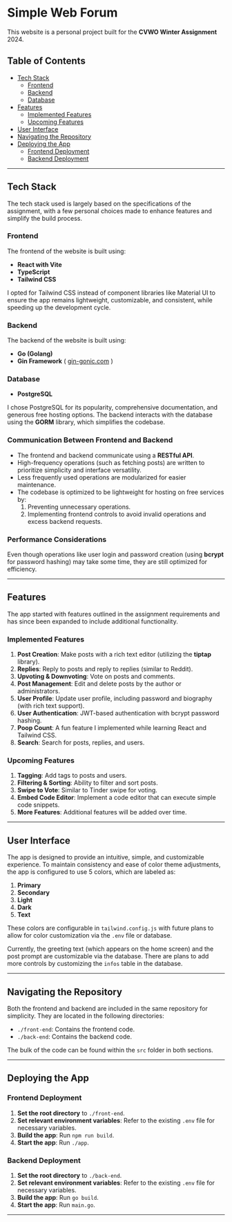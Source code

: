 # Simple Web Forum

This website is a personal project built for the **CVWO Winter Assignment** 2024.

## Table of Contents

- [Tech Stack](#tech-stack)
  - [Frontend](#frontend)
  - [Backend](#backend)
  - [Database](#database)
- [Features](#features)
  - [Implemented Features](#implemented-features)
  - [Upcoming Features](#upcoming-features)
- [User Interface](#user-interface)
- [Navigating the Repository](#navigating-the-repository)
- [Deploying the App](#deploying-the-app)
  - [Frontend Deployment](#frontend-deployment)
  - [Backend Deployment](#backend-deployment)

---

## Tech Stack

The tech stack used is largely based on the specifications of the assignment, with a few personal choices made to enhance features and simplify the build process.

### Frontend

The frontend of the website is built using:

- **React with Vite**
- **TypeScript**
- **Tailwind CSS**

I opted for Tailwind CSS instead of component libraries like Material UI to ensure the app remains lightweight, customizable, and consistent, while speeding up the development cycle.

### Backend

The backend of the website is built using:

- **Go (Golang)**
- **Gin Framework** ( [gin-gonic.com](https://gin-gonic.com) )

### Database

- **PostgreSQL**

I chose PostgreSQL for its popularity, comprehensive documentation, and generous free hosting options. The backend interacts with the database using the **GORM** library, which simplifies the codebase.

### Communication Between Frontend and Backend

- The frontend and backend communicate using a **RESTful API**.
- High-frequency operations (such as fetching posts) are written to prioritize simplicity and interface versatility.
- Less frequently used operations are modularized for easier maintenance.
- The codebase is optimized to be lightweight for hosting on free services by:
  1. Preventing unnecessary operations.
  2. Implementing frontend controls to avoid invalid operations and excess backend requests.

### Performance Considerations

Even though operations like user login and password creation (using **bcrypt** for password hashing) may take some time, they are still optimized for efficiency.

---

## Features

The app started with features outlined in the assignment requirements and has since been expanded to include additional functionality.

### Implemented Features

1. **Post Creation**: Make posts with a rich text editor (utilizing the **tiptap** library).
2. **Replies**: Reply to posts and reply to replies (similar to Reddit).
3. **Upvoting & Downvoting**: Vote on posts and comments.
4. **Post Management**: Edit and delete posts by the author or administrators.
5. **User Profile**: Update user profile, including password and biography (with rich text support).
6. **User Authentication**: JWT-based authentication with bcrypt password hashing.
7. **Poop Count**: A fun feature I implemented while learning React and Tailwind CSS.
8. **Search**: Search for posts, replies, and users.

### Upcoming Features

1. **Tagging**: Add tags to posts and users.
2. **Filtering & Sorting**: Ability to filter and sort posts.
3. **Swipe to Vote**: Similar to Tinder swipe for voting.
4. **Embed Code Editor**: Implement a code editor that can execute simple code snippets.
5. **More Features**: Additional features will be added over time.

---

## User Interface

The app is designed to provide an intuitive, simple, and customizable experience. To maintain consistency and ease of color theme adjustments, the app is configured to use 5 colors, which are labeled as:

1. **Primary**
2. **Secondary**
3. **Light**
4. **Dark**
5. **Text**

These colors are configurable in `tailwind.config.js` with future plans to allow for color customization via the `.env` file or database.

Currently, the greeting text (which appears on the home screen) and the post prompt are customizable via the database. There are plans to add more controls by customizing the `infos` table in the database.

---

## Navigating the Repository

Both the frontend and backend are included in the same repository for simplicity. They are located in the following directories:

- `./front-end`: Contains the frontend code.
- `./back-end`: Contains the backend code.
  
The bulk of the code can be found within the `src` folder in both sections.

---

## Deploying the App

### Frontend Deployment

1. **Set the root directory** to `./front-end`.
2. **Set relevant environment variables**: Refer to the existing `.env` file for necessary variables.
3. **Build the app**: Run `npm run build`.
4. **Start the app**: Run `./app`.

### Backend Deployment

1. **Set the root directory** to `./back-end`.
2. **Set relevant environment variables**: Refer to the existing `.env` file for necessary variables.
3. **Build the app**: Run `go build`.
4. **Start the app**: Run `main.go`.

---
